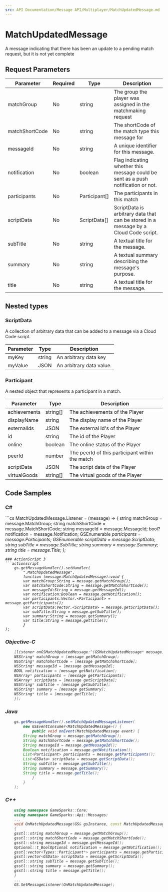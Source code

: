 ```yaml
---
src: API Documentation/Message API/Multiplayer/MatchUpdatedMessage.md
---
```


# MatchUpdatedMessage


A message indicating that there has been an update to a pending match request, but it is not yet complete


## Request Parameters

Parameter | Required | Type | Description
--------- | -------- | ---- | -----------
matchGroup | No | string | The group the player was assigned in the matchmaking request
matchShortCode | No | string | The shortCode of the match type this message for
messageId | No | string | A unique identifier for this message.
notification | No | boolean | Flag indicating whether this message could be sent as a push notification or not.
participants | No | Participant[] | The participants in this match
scriptData | No | ScriptData[] | ScriptData is arbitrary data that can be stored in a message by a Cloud Code script.
subTitle | No | string | A textual title for the message.
summary | No | string | A textual summary describing the message's purpose.
title | No | string | A textual title for the message.

## Nested types

### ScriptData

A collection of arbitrary data that can be added to a message via a Cloud Code script.

Parameter | Type | Description
--------- | ---- | -----------
myKey | string | An arbitrary data key
myValue | JSON | An arbitrary data value.

### Participant

A nested object that represents a participant in a match.

Parameter | Type | Description
--------- | ---- | -----------
achievements | string[] | The achievements of the Player
displayName | string | The display name of the Player
externalIds | JSON | The external Id's of the Player
id | string | The id of the Player
online | boolean | The online status of the Player
peerId | number | The peerId of this participant within the match
scriptData | JSON | The script data of the Player
virtualGoods | string[] | The virtual goods of the Player


## Code Samples

<h3>C#</h3>
```cs
	MatchUpdatedMessage.Listener = (message) => {
	string matchGroup = message.MatchGroup; 
	string matchShortCode = message.MatchShortCode; 
	string messageId = message.MessageId; 
	bool? notification = message.Notification; 
	GSEnumerable<var> participants = message.Participants; 
	GSEnumerable<GSData> scriptData = message.ScriptData; 
	string subTitle = message.SubTitle; 
	string summary = message.Summary; 
	string title = message.Title; 
	};

```
### ActionScript 3
```actionscript
	gs.getMessageHandler().setHandler(
		".MatchUpdatedMessage",
		function (message:MatchUpdatedMessage):void {
		var matchGroup:String = message.getMatchGroup(); 
		var matchShortCode:String = message.getMatchShortCode(); 
		var messageId:String = message.getMessageId(); 
		var notification:Boolean = message.getNotification(); 
		var participants:Vector.<Participant> = message.getParticipants(); 
		var scriptData:Vector.<ScriptData> = message.getScriptData(); 
		var subTitle:String = message.getSubTitle(); 
		var summary:String = message.getSummary(); 
		var title:String = message.getTitle(); 
		}
);

```
### Objective-C
```objectivec
	[listener onGSMatchUpdatedMessage:^(GSMatchUpdatedMessage* message) {
	NSString* matchGroup = [message getMatchGroup]; 
	NSString* matchShortCode = [message getMatchShortCode]; 
	NSString* messageId = [message getMessageId]; 
	BOOL notification = [message getNotification]; 
	NSArray* participants = [message getParticipants]; 
	NSArray* scriptData = [message getScriptData]; 
	NSString* subTitle = [message getSubTitle]; 
	NSString* summary = [message getSummary]; 
	NSString* title = [message getTitle]; 
	}];

```
### Java
```java
	gs.getMessageHandler().setMatchUpdatedMessageListener(
		new GSEventConsumer<MatchUpdatedMessage>() {
			public void onEvent(MatchUpdatedMessage event) {
		String matchGroup = message.getMatchGroup(); 
		String matchShortCode = message.getMatchShortCode(); 
		String messageId = message.getMessageId(); 
		Boolean notification = message.getNotification(); 
		List<Participant> participants = message.getParticipants(); 
		List<GSData> scriptData = message.getScriptData(); 
		String subTitle = message.getSubTitle(); 
		String summary = message.getSummary(); 
		String title = message.getTitle(); 
			}
		}
	);
```
### C++
```cpp
	using namespace GameSparks::Core;
	using namespace GameSparks::Api::Messages;
	...
	void OnMatchUpdatedMessage(GS& gsInstance, const MatchUpdatedMessage& message)
	{
	gsstl::string matchGroup = message.getMatchGroup(); 
	gsstl::string matchShortCode = message.getMatchShortCode(); 
	gsstl::string messageId = message.getMessageId(); 
	Optional::t_BoolOptional notification = message.getNotification(); 
	gsstl:vector<Types::Participant*> participants = message.getParticipants(); 
	gsstl:vector<GSData> scriptData = message.getScriptData(); 
	gsstl::string subTitle = message.getSubTitle(); 
	gsstl::string summary = message.getSummary(); 
	gsstl::string title = message.getTitle(); 
	}
	...
	GS.SetMessageListener(OnMatchUpdatedMessage);
```

